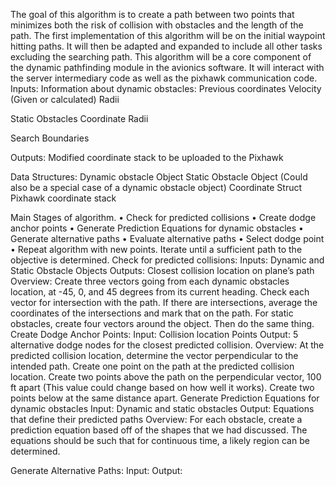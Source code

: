 The goal of this algorithm is to create a path between two points that minimizes both the risk of collision with obstacles and the length of the path. 
The first implementation of this algorithm will be on the initial waypoint hitting paths. It will then be adapted and expanded to include all other tasks excluding the searching path.
This algorithm will be a core component of the dynamic pathfinding module in the avionics software. It will interact with the server intermediary code as well as the pixhawk communication code.
Inputs:
Information about dynamic obstacles:
	Previous coordinates
	Velocity (Given or calculated)
	Radii
	
Static Obstacles
	Coordinate
	Radii

Search Boundaries

Outputs:
Modified coordinate stack to be uploaded to the Pixhawk

Data Structures:
Dynamic obstacle Object
Static Obstacle Object (Could also be a special case of a dynamic obstacle object)
Coordinate Struct
Pixhawk coordinate stack

Main Stages of algorithm.
•	Check for predicted collisions
•	Create dodge anchor points
•	Generate Prediction Equations for dynamic obstacles
•	Generate alternative paths
•	Evaluate alternative paths
•	Select dodge point
•	Repeat algorithm with new points. Iterate until a sufficient path to the objective is determined.
Check for predicted collisions:
Inputs: Dynamic and Static Obstacle Objects
Outputs: Closest collision location on plane’s path
Overview: Create three vectors going from each dynamic obstacles location, at -45, 0, and 45 degrees from its current heading. Check each vector for intersection with the path. If there are intersections, average the coordinates of the intersections and mark that on the path.
For static obstacles, create four vectors around the object. Then do the same thing.
Create Dodge Anchor Points:
Input: Collision location Points
Output: 5 alternative dodge nodes for the closest predicted collision.
Overview: At the predicted collision location, determine the vector perpendicular to the intended path. Create one point on the path at the predicted collision location. Create two points above the path on the perpendicular vector, 100 ft apart (This value could change based on how well it works). Create two points below at the same distance apart.
Generate Prediction Equations for dynamic obstacles
	Input: Dynamic and static obstacles
	Output: Equations that define their predicted paths
	Overview: For each obstacle, create a prediction equation based off of the shapes that we had discussed. The equations should be such that for continuous time, a likely region can be determined.

Generate Alternative Paths:
	Input:
	Output:
